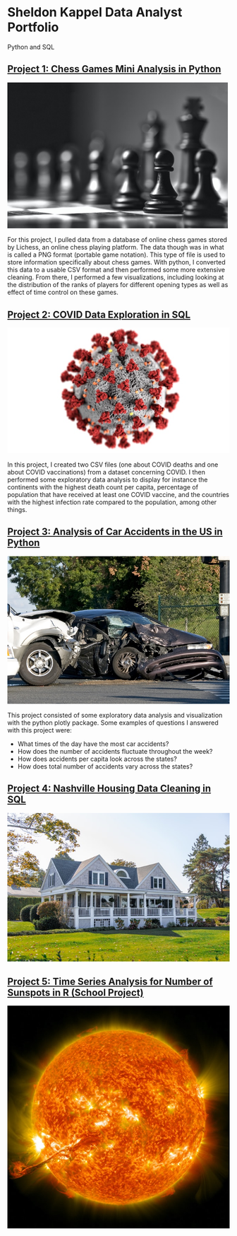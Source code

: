 # Sheldon Kappel Data Analyst Portfolio

Python and SQL

## [Project 1: Chess Games Mini Analysis in Python](https://github.com/sheldonkappel/chess_mini_analysis)
<img src = "images/chess.jpg" alt = "" width = "500" height = "330.7">

For this project, I pulled data from a database of online chess games stored by Lichess, an online chess playing platform. The data though was in what is called a PNG format (portable game notation). This type of file is used to store information specifically about chess games. With python, I converted this data to a usable CSV format and then performed some more extensive cleaning. From there, I performed a few visualizations, including looking at the distribution of the ranks of players for different opening types as well as effect of time control on these games.

## [Project 2: COVID Data Exploration in SQL](https://github.com/sheldonkappel/COVID_data_exploration)
<img src = "images/covid_stock_photo.jpg" alt = "">

In this project, I created two CSV files (one about COVID deaths and one about COVID vaccinations) from a dataset concerning COVID. I then performed some exploratory data analysis to display for instance the continents with the highest death count per capita, percentage of population that have received at least one COVID vaccine, and the countries with the highest infection rate compared to the population, among other things.

## [Project 3: Analysis of Car Accidents in the US in Python](https://github.com/sheldonkappel/us_car_accidents_mini_analysis)
<img src = "images/car_accident.jpg" alt = "">

This project consisted of some exploratory data analysis and visualization with the python plotly package. Some examples of questions I answered with this project were:
* What times of the day have the most car accidents?
* How does the number of accidents fluctuate throughout the week?
* How does accidents per capita look across the states?
* How does total number of accidents vary across the states?

## [Project 4: Nashville Housing Data Cleaning in SQL](https://github.com/sheldonkappel/nashville_housing_data_cleaning/tree/main)
<img src = "images/house_photo.jpg" alt = "">


## [Project 5: Time Series Analysis for Number of Sunspots in R (School Project)](https://github.com/sheldonkappel/sunspots_time_series_analysis)
<img src = "images/nasa-JHyiw_dpALk-unsplash.jpg" alt = "">
